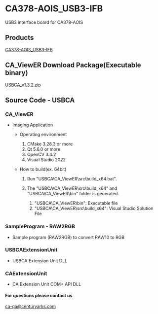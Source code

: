# CA378-AOIS_USB3-IFB

USB3 interface board for CA378-AOIS

## Products
[CA378-AOIS_USB3-IFB](https://centuryarks.com/usbcam/)

## CA_ViewER Download Package(Executable binary)
[USBCA_v1.3.2.zip](https://github.com/centuryarks/CA378-AOIS_USB3-IFB/releases/download/v1.3.2_release/USBCA_v1.3.2.zip)

## Source Code - USBCA

### CA_ViewER

- Imaging Application

    - Operating environment
        1. CMake 3.28.3 or more
        1. Qt 5.6.0 or more
        1. OpenCV 3.4.2
        1. Visual Studio 2022

    - How to build(ex. 64bit)
        1. Run "USBCA\CA_ViewER\src\build_x64.bat".
        1. The "USBCA\CA_ViewER\src\build_x64" and "USBCA\CA_ViewER\bin" folder is generated.

            1. "USBCA\CA_ViewER\bin": Executable file
            1. "USBCA\CA_ViewER\src\build_x64": Visual Studio Solution File

### SampleProgram - RAW2RGB

- Sample program (RAW2RGB) to convert RAW10 to RGB

### USBCAExtensionUnit

- USBCA Extension Unit DLL

### CAExtensionUnit

- CA Extension Unit COM+ API DLL

#### For questions please contact us
ca-qa@centuryarks.com
